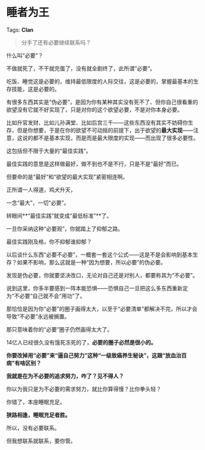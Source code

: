 # 睡者为王

Tags: **Clan**

> 分手了还有必要继续联系吗？



什么叫“必要”？

不做就死了，不干就完蛋了，没有就全剧终了，此所谓“必要”。

吃饭、睡觉这是必要的，维持最低限度的人际交往，这是必要的，掌握最基本的生存技能，这是必要的。

有很多东西其实是“伪必要”，是因为你有某种其实没有死不了、但你自己很看重的欲望没有它就不好实现了，只是对你的这个欲望必要，不是对你本身必要。

比如升官发财、比如儿孙满堂、比如后宫三千——这些东西没有其实不妨碍你生存，但是你想要，于是在你的欲望不可动摇的前提下，出于欲望的**最大实现**——注意，这说的都不是基本实现，而是而是最大限度的实现——而出现了很多必要性。

这包括但不限于大量的“最佳实践”。

最佳实践的意思是这样做最好，做不到也不是不行，只是不是“最好”而已。

但要命的是“最好”和“欲望的最大实现”紧密相连啊。

正所谓一人得道，鸡犬升天，

一念“最大”，一切“必要”。

转眼间**“最佳实践”就变成“最低标准”**了。

一旦你采纳这种“必要观”，你就踏上了抑郁之路。

最佳实践刚及格，你不抑郁谁抑郁？

以后谈什么东西“必要不必要”，一概套一套这个公式——这是不是会影响到基本生存？如果不影响，那么这就是一种“因为想要，所以必要”的伪必要。

发现是伪必要，你就要坚决改口，无论对自己还是对别人，都要称其为“不必要”。

说到这里，你多半要感到一阵本能恐惧——恐惧自己一旦把这么多东西重新定为“不必要”自己就不会“用功”了。

那恰恰是因为你“必要”的圈子画得太大，以至于“必要清单”都解决不完，所以才会导致“不必要”永远被搁置。

那只意味着你的“必要”圈子仍然画得太大了。

14亿人已经很久没有饿死冻死的了，**必要的圈子必然是很小的。**

**你要改掉用“必要”来“逼自己努力”这种“一级致癌养生秘诀”，这跟“放血治百病”有啥区别？**

**我就是在为不必要的追求努力，咋了？见不得人？**

你以为我只是为不必要的需求努力，就比你算得慢？比你拳头轻？

你错了，本座睡眠充足。

**狭路相逢，睡眠充足者胜。**

  


所以，没有必要联系。

但我想联系就联系，要你管。



